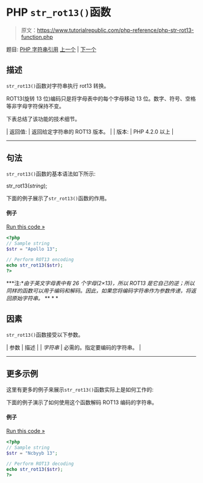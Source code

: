 # PHP `str_rot13()`函数

> 原文：<https://www.tutorialrepublic.com/php-reference/php-str-rot13-function.php>

题目: [PHP 字符串引用](php-string-functions.php) [上一个](php-str-replace-function.php) | [下一个](php-str-shuffle-function.php)

## 描述

`str_rot13()`函数对字符串执行 rot13 转换。

ROT13(旋转 13 位)编码只是将字母表中的每个字母移动 13 位。数字、符号、空格等非字母字符保持不变。

下表总结了该功能的技术细节。

| 返回值: | 返回给定字符串的 ROT13 版本。 |
| 版本: | PHP 4.2.0 以上 |

* * *

## 句法

`str_rot13()`函数的基本语法如下所示:

str_rot13(*string*);

下面的例子展示了`str_rot13()`函数的作用。

#### 例子

[Run this code »](../codelab.php?topic=php&file=rot13-encoding-of-a-string "Run this code to view the output")

```php
<?php
// Sample string
$str = "Apollo 13";

// Perform ROT13 encoding
echo str_rot13($str);
?>
```

 ***注:**由于英文字母表中有 26 个字母(2×13)，所以 ROT13 是它自己的逆；所以同样的函数可以用于编码和解码。因此，如果您将编码字符串作为参数传递，将返回原始字符串。*  ** * *

## 因素

`str_rot13()`函数接受以下参数。

| 参数 | 描述 |
| *字符串* | 必需的。指定要编码的字符串。 |

* * *

## 更多示例

这里有更多的例子来展示`str_rot13()`函数实际上是如何工作的:

下面的例子演示了如何使用这个函数解码 ROT13 编码的字符串。

#### 例子

[Run this code »](../codelab.php?topic=php&file=decoding-rot13-encoded-string "Run this code to view the output")

```php
<?php
// Sample string
$str = "Ncbyyb 13";

// Perform ROT13 decoding
echo str_rot13($str);
?>
```

